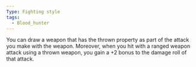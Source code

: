 ```yaml
---
Type: Fighting style
tags:
  - Blood_hunter
---
```

You can draw a weapon that has the thrown property as part of the attack you make with the weapon. Moreover, when you hit with a ranged weapon attack using a thrown weapon, you gain a +2 bonus to the damage roll of that attack.